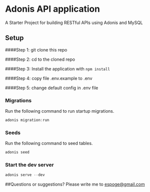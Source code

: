 # Adonis API application
A Starter Project for building RESTful APIs using Adonis and MySQL


## Setup

####Step 1: git clone this repo

####Step 2: cd to the cloned repo

####Step 3: Install the application with `npm install`

####Step 4: copy file .env.example to .env

####Step 5: change default config in .env file

### Migrations

Run the following command to run startup migrations.

```js
adonis migration:run
```
### Seeds

Run the following command to seed tables.

```js
adonis seed
```

### Start the dev server
```js
adonis serve --dev
```
##Questions or suggestions?
Please write me to [espoge@gmail.com](espoge@gmail.com)

